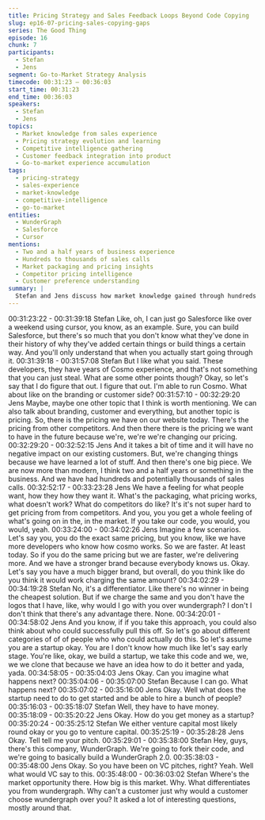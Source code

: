 ```yaml
---
title: Pricing Strategy and Sales Feedback Loops Beyond Code Copying
slug: ep16-07-pricing-sales-copying-gaps
series: The Good Thing
episode: 16
chunk: 7
participants:
  - Stefan
  - Jens
segment: Go-to-Market Strategy Analysis
timecode: 00:31:23 – 00:36:03
start_time: 00:31:23
end_time: 00:36:03
speakers:
  - Stefan
  - Jens
topics:
  - Market knowledge from sales experience
  - Pricing strategy evolution and learning
  - Competitive intelligence gathering
  - Customer feedback integration into product
  - Go-to-market experience accumulation
tags:
  - pricing-strategy
  - sales-experience
  - market-knowledge
  - competitive-intelligence
  - go-to-market
entities:
  - WunderGraph
  - Salesforce
  - Cursor
mentions:
  - Two and a half years of business experience
  - Hundreds to thousands of sales calls
  - Market packaging and pricing insights
  - Competitor pricing intelligence
  - Customer preference understanding
summary: |
  Stefan and Jens discuss how market knowledge gained through hundreds of sales calls cannot be copied along with code. They explain how WunderGraph's pricing strategy has evolved through customer feedback and competitive analysis over two and a half years, emphasizing that understanding what customers want, how they want it packaged, and effective pricing strategies requires extensive real-world sales experience that competitors cannot simply replicate.
---
```


00:31:23:22 - 00:31:39:18
Stefan
Like, oh, I can just go Salesforce like over a weekend using cursor, you know, as an example.
Sure, you can build Salesforce, but there's so much that you don't know what they've done in
their history of why they've added certain things or build things a certain way. And you'll only
understand that when you actually start going through it.
00:31:39:18 - 00:31:57:08
Stefan
But I like what you said. These developers, they have years of Cosmo experience, and that's
not something that you can just steal. What are some other points though? Okay, so let's say
that I do figure that out. I figure that out. I'm able to run Cosmo. What about like on the branding
or customer side?
00:31:57:10 - 00:32:29:20
Jens
Maybe, maybe one other topic that I think is worth mentioning. We can also talk about branding,
customer and everything, but another topic is pricing. So, there is the pricing we have on our
website today. There's the pricing from other competitors. And then there there is the pricing we
want to have in the future because we're, we're we're changing our pricing.
00:32:29:20 - 00:32:52:15
Jens
And it takes a bit of time and it will have no negative impact on our existing customers. But,
we're changing things because we have learned a lot of stuff. And then there's one big piece.
We are now more than modern, I think two and a half years or something in the business. And
we have had hundreds and potentially thousands of sales calls.
00:32:52:17 - 00:33:23:28
Jens
We have a feeling for what people want, how they how they want it. What's the packaging, what
pricing works, what doesn't work? What do competitors do like? It's it's not super hard to get
pricing from from competitors. And you, you you get a whole feeling of what's going on in the, in
the market. If you take our code, you would, you would, yeah.
00:33:24:00 - 00:34:02:26
Jens
Imagine a few scenarios. Let's say you, you do the exact same pricing, but you know, like we
have more developers who know how cosmo works. So we are faster. At least today. So if you
do the same pricing but we are faster, we're delivering more. And we have a stronger brand
because everybody knows us. Okay. Let's say you have a much bigger brand, but overall, do
you think like do you think it would work charging the same amount?
00:34:02:29 - 00:34:19:28
Stefan
No, it's a differentiator. Like there's no winner in being the cheapest solution. But if we charge
the same and you don't have the logos that I have, like, why would I go with you over
wundergraph? I don't I don't think that there's any advantage there. None.
00:34:20:01 - 00:34:58:02
Jens
And you know, if if you take this approach, you could also think about who could successfully
pull this off. So let's go about different categories of of of people who who could actually do this.
So let's assume you are a startup okay. You are I don't know how much like let's say early
stage. You're like, okay, we build a startup, we take this code and we, we, we we clone that
because we have an idea how to do it better and yada, yada.
00:34:58:05 - 00:35:04:03
Jens
Okay. Can you imagine what happens next?
00:35:04:06 - 00:35:07:00
Stefan
Because I can go. What happens next?
00:35:07:02 - 00:35:16:00
Jens
Okay. Well what does the startup need to do to get started and be able to hire a bunch of
people?
00:35:16:03 - 00:35:18:07
Stefan
Well, they have to have money.
00:35:18:09 - 00:35:20:22
Jens
Okay. How do you get money as a startup?
00:35:20:24 - 00:35:25:12
Stefan
We either venture capital most likely round okay or you go to venture capital.
00:35:25:19 - 00:35:28:28
Jens
Okay. Tell tell me your pitch.
00:35:29:01 - 00:35:38:00
Stefan
Hey, guys, there's this company, WunderGraph. We're going to fork their code, and we're going
to basically build a WunderGraph 2.0.
00:35:38:03 - 00:35:48:00
Jens
Okay. So you have been on VC pitches, right? Yeah. Well what would VC say to this.
00:35:48:00 - 00:36:03:02
Stefan
Where's the market opportunity there. How big is this market. Why. What differentiates you from
wundergraph. Why can't a customer just why would a customer choose wundergraph over you?
It asked a lot of interesting questions, mostly around that.